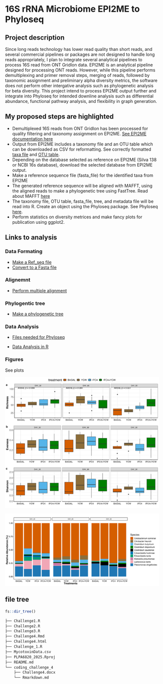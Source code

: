 # 16S rRNA Microbiome EPI2ME to Phyloseq

## Project description
Since long reads technology has lower read quality than short reads, and several commercial pipelines or
packages are not designed to handle long reads appropriately, I plan to integrate several analytical
pipelines to process 16S read from ONT GridIon data. EPI2ME is an analytical pipeline designed for processing ONT reads.
However, while this pipeline performs demultiplexing and primer removal steps, merging of reads, followed by
taxonomic assignment and preliminary alpha diversity metrics, the software does not perform other intergative analysis
such as phylogenetic analysis for beta diversity. This project intend to process EPI2ME output further and integrate into Phyloseq for intended downline analysis such as differential abundance, functional pathway analysis, and flexibility in graph generation. 

## My proposed steps are highlighted

* Demultiplexed 16S reads from ONT GridIon has been processed for quality filtering and taxonomy assignment on EPI2ME. [See EPI2ME documentation here](https://epi2me.nanoporetech.com/epi2me-docs/quickstart/) 
* Output from EPI2ME includes a taxonomy file and an OTU table which can be downloaded as CSV for reformatting. See correctly formatted [taxa file](https://github.com/aubclsc0239/Microbiome_ONT_2025/blob/main/R_data/Taxa_file.csv) and [OTU table](https://github.com/aubclsc0239/Microbiome_ONT_2025/blob/main/R_data/OTU_table_16s.csv).
* Depending on the database selected as reference on EPI2ME (Silva 138 or NCBI 16s database), download the selected database from EPI2ME output.
* Make a reference sequence file (fasta_file) for the identified taxa from EPI2ME
* The generated reference sequence will be aligned with MAFFT, using the aligned reads to make a
phylogenetic tree using FastTree. Read about MAFFT [here](https://open.bioqueue.org/home/knowledge/showKnowledge/sig/mafft)
* The taxonomy file, OTU table, fasta_file, tree, and metadata file will be read into R. Create an object using the Phyloseq package. See Phyloseq [here](https://www.rdocumentation.org/packages/phyloseq/versions/1.16.2).
* Perform statistics on diversity metrices and make fancy plots for publication using ggplot2. 


## Links to analysis
### Data Formating

- [Make a Ref_seq file](Bash_Scripts/Data_Formatting/species_replace.sh)
- [Convert to a Fasta file](Bash_Scripts/Data_Formatting/CSV_to_fasta.sh)

### Alignemnt

- [Perform multiple alignment](Bash_Scripts/Ref_Seq_Alignment/Align.sh)

### Phylogentic tree

- [Make a phylogenetic tree](Bash_Scripts/Phylogenetic_Tree/tree.sh)

### Data Analysis

- [Files needed for Phyloseq](R_data)

- [Data Analysis in R](rcode.Rmd)

### Figures

See plots

![Alpha diversity](Plots/AlphaFig.jpg)

![Beta diversity](Plots/AbunFig.jpg)

## file tree

```r
fs::dir_tree()
```

```bash
├── Challenge1.R
├── Challenge2.R
├── Challenge3.R
├── Challenge4.Rmd
├── Challenge4.html
├── Challenge_1.R
├── MycotoxinData.csv
├── PLPA6820_2025.Rproj
├── README.md
└── coding_challenge_4
    ├── Challenge4.docx
    └── Rmarkdown.md
```
